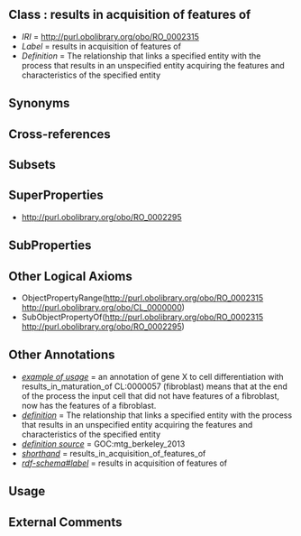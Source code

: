 
## Class : results in acquisition of features of

 * *IRI* = http://purl.obolibrary.org/obo/RO_0002315
 * *Label* = results in acquisition of features of
 * *Definition* = The relationship that links a specified entity with the process that results in an unspecified entity acquiring the features and characteristics of the specified entity

## Synonyms


## Cross-references


## Subsets


## SuperProperties

 * <http://purl.obolibrary.org/obo/RO_0002295>

## SubProperties


## Other Logical Axioms

 * ObjectPropertyRange(<http://purl.obolibrary.org/obo/RO_0002315> <http://purl.obolibrary.org/obo/CL_0000000>)
 * SubObjectPropertyOf(<http://purl.obolibrary.org/obo/RO_0002315> <http://purl.obolibrary.org/obo/RO_0002295>)

## Other Annotations

 * *[example of usage](../../IAO/12/IAO_0000112.md)* = an annotation of gene X to cell differentiation with results_in_maturation_of CL:0000057 (fibroblast) means that at the end of the process the input cell that did not have features of a fibroblast, now has the features of a fibroblast.
 * *[definition](../../IAO/15/IAO_0000115.md)* = The relationship that links a specified entity with the process that results in an unspecified entity acquiring the features and characteristics of the specified entity
 * *[definition source](../../IAO/19/IAO_0000119.md)* = GOC:mtg_berkeley_2013
 * *[shorthand](../../nd/oboInOwl#shorthand.md)* = results_in_acquisition_of_features_of
 * *[rdf-schema#label](../../el/rdf-schema#label.md)* = results in acquisition of features of

## Usage


## External Comments

